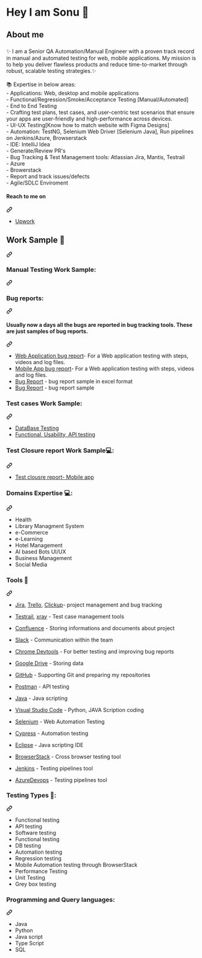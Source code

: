 <h1 align="left">Hey I am Sonu 👋</h1>

###

<h2 align="left">About me</h2>

###

<p align="left">✨ I am a Senior QA Automation/Manual Engineer with a proven track record in manual and automated testing for web, mobile applications. My mission is to help you deliver flawless products and reduce time-to-market through robust, scalable testing strategies.✨<br><br>📚 Expertise in below areas:<br>- Applications: Web, desktop and mobile applications<br>- Functional/Regression/Smoke/Acceptance Testing [Manual/Automated]<br>- End to End Testing<br>- Crafting test plans, test cases, and user-centric test scenarios that ensure your apps are user-friendly and high-performance across devices.<br>- UI-UX Testing[Know how to match website with Figma Designs]<br>- Automation: TestNG, Selenium Web Driver [Selenium Java], Run pipelines on Jenkins/Azure, Browserstack<br>- IDE: IntelliJ Idea<br>- Generate/Review PR's<br>- Bug Tracking & Test Management tools: Atlassian Jira, Mantis, Testrail<br>- Azure<br>- Browerstack<br>- Report and track issues/defects<br>- Agile/SDLC Enviroment<br></p>


<div class="markdown-heading" dir="auto"><h4 class="heading-element" dir="auto">Reach to me on</h4><a id="user-content-reach-to-me-on" class="anchor" aria-label="Permalink: Reach to me on" href="#reach-to-me-on"><svg class="octicon octicon-link" viewBox="0 0 16 16" version="1.1" width="16" height="16" aria-hidden="true"><path d="m7.775 3.275 1.25-1.25a3.5 3.5 0 1 1 4.95 4.95l-2.5 2.5a3.5 3.5 0 0 1-4.95 0 .751.751 0 0 1 .018-1.042.751.751 0 0 1 1.042-.018 1.998 1.998 0 0 0 2.83 0l2.5-2.5a2.002 2.002 0 0 0-2.83-2.83l-1.25 1.25a.751.751 0 0 1-1.042-.018.751.751 0 0 1-.018-1.042Zm-4.69 9.64a1.998 1.998 0 0 0 2.83 0l1.25-1.25a.751.751 0 0 1 1.042.018.751.751 0 0 1 .018 1.042l-1.25 1.25a3.5 3.5 0 1 1-4.95-4.95l2.5-2.5a3.5 3.5 0 0 1 4.95 0 .751.751 0 0 1-.018 1.042.751.751 0 0 1-1.042.018 1.998 1.998 0 0 0-2.83 0l-2.5 2.5a1.998 1.998 0 0 0 0 2.83Z"></path></svg></a></div>
<ul dir="auto">
<li><a href="https://www.upwork.com/freelancers/~012ae3899f5048902e">Upwork</a></li>

</ul

<div class="markdown-heading" dir="auto"><h2 class="heading-element" dir="auto">Work Sample 👷</h2><a id="user-content-work-sample-" class="anchor" aria-label="Permalink: Work Sample 👷" href="#work-sample-"><svg class="octicon octicon-link" viewBox="0 0 16 16" version="1.1" width="16" height="16" aria-hidden="true"><path d="m7.775 3.275 1.25-1.25a3.5 3.5 0 1 1 4.95 4.95l-2.5 2.5a3.5 3.5 0 0 1-4.95 0 .751.751 0 0 1 .018-1.042.751.751 0 0 1 1.042-.018 1.998 1.998 0 0 0 2.83 0l2.5-2.5a2.002 2.002 0 0 0-2.83-2.83l-1.25 1.25a.751.751 0 0 1-1.042-.018.751.751 0 0 1-.018-1.042Zm-4.69 9.64a1.998 1.998 0 0 0 2.83 0l1.25-1.25a.751.751 0 0 1 1.042.018.751.751 0 0 1 .018 1.042l-1.25 1.25a3.5 3.5 0 1 1-4.95-4.95l2.5-2.5a3.5 3.5 0 0 1 4.95 0 .751.751 0 0 1-.018 1.042.751.751 0 0 1-1.042.018 1.998 1.998 0 0 0-2.83 0l-2.5 2.5a1.998 1.998 0 0 0 0 2.83Z"></path></svg></a></div>
<div class="markdown-heading" dir="auto"><h3 class="heading-element" dir="auto">Manual Testing Work Sample:</h3><a id="user-content-manual-testing-work-sample" class="anchor" aria-label="Permalink: Manual Testing Work Sample:" href="#manual-testing-work-sample"><svg class="octicon octicon-link" viewBox="0 0 16 16" version="1.1" width="16" height="16" aria-hidden="true"><path d="m7.775 3.275 1.25-1.25a3.5 3.5 0 1 1 4.95 4.95l-2.5 2.5a3.5 3.5 0 0 1-4.95 0 .751.751 0 0 1 .018-1.042.751.751 0 0 1 1.042-.018 1.998 1.998 0 0 0 2.83 0l2.5-2.5a2.002 2.002 0 0 0-2.83-2.83l-1.25 1.25a.751.751 0 0 1-1.042-.018.751.751 0 0 1-.018-1.042Zm-4.69 9.64a1.998 1.998 0 0 0 2.83 0l1.25-1.25a.751.751 0 0 1 1.042.018.751.751 0 0 1 .018 1.042l-1.25 1.25a3.5 3.5 0 1 1-4.95-4.95l2.5-2.5a3.5 3.5 0 0 1 4.95 0 .751.751 0 0 1-.018 1.042.751.751 0 0 1-1.042.018 1.998 1.998 0 0 0-2.83 0l-2.5 2.5a1.998 1.998 0 0 0 0 2.83Z"></path></svg></a></div>
<div class="markdown-heading" dir="auto"><h3 class="heading-element" dir="auto">Bug reports:</h3><a id="user-content-bug-reports" class="anchor" aria-label="Permalink: Bug reports:" href="#bug-reports"><svg class="octicon octicon-link" viewBox="0 0 16 16" version="1.1" width="16" height="16" aria-hidden="true"><path d="m7.775 3.275 1.25-1.25a3.5 3.5 0 1 1 4.95 4.95l-2.5 2.5a3.5 3.5 0 0 1-4.95 0 .751.751 0 0 1 .018-1.042.751.751 0 0 1 1.042-.018 1.998 1.998 0 0 0 2.83 0l2.5-2.5a2.002 2.002 0 0 0-2.83-2.83l-1.25 1.25a.751.751 0 0 1-1.042-.018.751.751 0 0 1-.018-1.042Zm-4.69 9.64a1.998 1.998 0 0 0 2.83 0l1.25-1.25a.751.751 0 0 1 1.042.018.751.751 0 0 1 .018 1.042l-1.25 1.25a3.5 3.5 0 1 1-4.95-4.95l2.5-2.5a3.5 3.5 0 0 1 4.95 0 .751.751 0 0 1-.018 1.042.751.751 0 0 1-1.042.018 1.998 1.998 0 0 0-2.83 0l-2.5 2.5a1.998 1.998 0 0 0 0 2.83Z"></path></svg></a></div>
<div class="markdown-heading" dir="auto"><h4 class="heading-element" dir="auto">Usually now a days all the bugs are reported in bug tracking tools. These are just samples of bug reports.</h4><a id="user-content-usually-now-a-days-all-the-bugs-are-reported-in-bug-tracking-tools-these-are-just-samples-of-bug-reports" class="anchor" aria-label="Permalink: Usually now a days all the bugs are reported in bug tracking tools. These are just samples of bug reports." href="#usually-now-a-days-all-the-bugs-are-reported-in-bug-tracking-tools-these-are-just-samples-of-bug-reports"><svg class="octicon octicon-link" viewBox="0 0 16 16" version="1.1" width="16" height="16" aria-hidden="true"><path d="m7.775 3.275 1.25-1.25a3.5 3.5 0 1 1 4.95 4.95l-2.5 2.5a3.5 3.5 0 0 1-4.95 0 .751.751 0 0 1 .018-1.042.751.751 0 0 1 1.042-.018 1.998 1.998 0 0 0 2.83 0l2.5-2.5a2.002 2.002 0 0 0-2.83-2.83l-1.25 1.25a.751.751 0 0 1-1.042-.018.751.751 0 0 1-.018-1.042Zm-4.69 9.64a1.998 1.998 0 0 0 2.83 0l1.25-1.25a.751.751 0 0 1 1.042.018.751.751 0 0 1 .018 1.042l-1.25 1.25a3.5 3.5 0 1 1-4.95-4.95l2.5-2.5a3.5 3.5 0 0 1 4.95 0 .751.751 0 0 1-.018 1.042.751.751 0 0 1-1.042.018 1.998 1.998 0 0 0-2.83 0l-2.5 2.5a1.998 1.998 0 0 0 0 2.83Z"></path></svg></a></div>
<ul dir="auto">
<li><a href="">Web Application bug report</a>- For a Web application testing with steps, videos and log files.</li>
<li><a href="">Mobile App bug report</a>- For a Web application testing with steps, videos and log files.</li>
<li><a href="">Bug Report</a> - bug report sample in excel format</li>
<li><a href="https://drive.google.com/file/d/1goaomAsF6qZP5Y7H8iPvy35gnRUN-F9E/view?usp=drive_link">Bug Report</a> - bug report sample</li>
</ul>


<div class="markdown-heading" dir="auto"><h3 class="heading-element" dir="auto">Test cases Work Sample:</h3><a id="user-content-test-cases-work-sample" class="anchor" aria-label="Permalink: Test cases Work Sample:" href="#test-cases-work-sample"><svg class="octicon octicon-link" viewBox="0 0 16 16" version="1.1" width="16" height="16" aria-hidden="true"><path d="m7.775 3.275 1.25-1.25a3.5 3.5 0 1 1 4.95 4.95l-2.5 2.5a3.5 3.5 0 0 1-4.95 0 .751.751 0 0 1 .018-1.042.751.751 0 0 1 1.042-.018 1.998 1.998 0 0 0 2.83 0l2.5-2.5a2.002 2.002 0 0 0-2.83-2.83l-1.25 1.25a.751.751 0 0 1-1.042-.018.751.751 0 0 1-.018-1.042Zm-4.69 9.64a1.998 1.998 0 0 0 2.83 0l1.25-1.25a.751.751 0 0 1 1.042.018.751.751 0 0 1 .018 1.042l-1.25 1.25a3.5 3.5 0 1 1-4.95-4.95l2.5-2.5a3.5 3.5 0 0 1 4.95 0 .751.751 0 0 1-.018 1.042.751.751 0 0 1-1.042.018 1.998 1.998 0 0 0-2.83 0l-2.5 2.5a1.998 1.998 0 0 0 0 2.83Z"></path></svg></a></div>
<ul dir="auto">
<li><a href="https://docs.google.com/" rel="nofollow">DataBase Testing</a></li>
<li><a href="https://docs.google.com/spreadsheets/d/1pFQ8xNAEh6OvoCYw8LD_QEixjS-hlKYD/edit?usp=drive_link&ouid=117803854116419182331&rtpof=true&sd=true" rel="nofollow">Functional, Usability, API testing</a></li>
</ul>
<div class="markdown-heading" dir="auto"><h3 class="heading-element" dir="auto">Test Closure report Work Sample💻:</h3><a id="user-content-test-closure-report-work-sample" class="anchor" aria-label="Permalink: Test Closure report Work Sample:" href="#test-closure-report-work-sample"><svg class="octicon octicon-link" viewBox="0 0 16 16" version="1.1" width="16" height="16" aria-hidden="true"><path d="m7.775 3.275 1.25-1.25a3.5 3.5 0 1 1 4.95 4.95l-2.5 2.5a3.5 3.5 0 0 1-4.95 0 .751.751 0 0 1 .018-1.042.751.751 0 0 1 1.042-.018 1.998 1.998 0 0 0 2.83 0l2.5-2.5a2.002 2.002 0 0 0-2.83-2.83l-1.25 1.25a.751.751 0 0 1-1.042-.018.751.751 0 0 1-.018-1.042Zm-4.69 9.64a1.998 1.998 0 0 0 2.83 0l1.25-1.25a.751.751 0 0 1 1.042.018.751.751 0 0 1 .018 1.042l-1.25 1.25a3.5 3.5 0 1 1-4.95-4.95l2.5-2.5a3.5 3.5 0 0 1 4.95 0 .751.751 0 0 1-.018 1.042.751.751 0 0 1-1.042.018 1.998 1.998 0 0 0-2.83 0l-2.5 2.5a1.998 1.998 0 0 0 0 2.83Z"></path></svg></a></div>
<ul dir="auto">
<li><a href="https://docs.google.com/document/d/1E8hxDGeQMZSSEK_JHkn3OQ54fCX8HjUG/edit?usp=drive_link&ouid=117803854116419182331&rtpof=true&sd=true">Test clousre report- Mobile app</a></li>
</ul>

<div class="markdown-heading" dir="auto"><h3 class="heading-element" dir="auto">Domains Expertise 💻:</h3><a id="user-content-domains-expertise-" class="anchor" aria-label="Permalink: Domains Expertise 💻:" href="#domains-expertise-"><svg class="octicon octicon-link" viewBox="0 0 16 16" version="1.1" width="16" height="16" aria-hidden="true"><path d="m7.775 3.275 1.25-1.25a3.5 3.5 0 1 1 4.95 4.95l-2.5 2.5a3.5 3.5 0 0 1-4.95 0 .751.751 0 0 1 .018-1.042.751.751 0 0 1 1.042-.018 1.998 1.998 0 0 0 2.83 0l2.5-2.5a2.002 2.002 0 0 0-2.83-2.83l-1.25 1.25a.751.751 0 0 1-1.042-.018.751.751 0 0 1-.018-1.042Zm-4.69 9.64a1.998 1.998 0 0 0 2.83 0l1.25-1.25a.751.751 0 0 1 1.042.018.751.751 0 0 1 .018 1.042l-1.25 1.25a3.5 3.5 0 1 1-4.95-4.95l2.5-2.5a3.5 3.5 0 0 1 4.95 0 .751.751 0 0 1-.018 1.042.751.751 0 0 1-1.042.018 1.998 1.998 0 0 0-2.83 0l-2.5 2.5a1.998 1.998 0 0 0 0 2.83Z"></path></svg></a></div>
<ul dir="auto">
<li>Health</li>
<li>Library Managment System</li>
<li>e-Commerce</li>
<li>e-Learning</li>
<li>Hotel Management</li>
<li>AI based Bots UI/UX</li>
<li>Business Management</li>
<li>Social Media</li>
</ul>

<div class="markdown-heading" dir="auto"><h3 class="heading-element" dir="auto">Tools 🔧</h3><a id="user-content-tools-wrench" class="anchor" aria-label="Permalink: Tools :wrench:" href="#tools-wrench"><svg class="octicon octicon-link" viewBox="0 0 16 16" version="1.1" width="16" height="16" aria-hidden="true"><path d="m7.775 3.275 1.25-1.25a3.5 3.5 0 1 1 4.95 4.95l-2.5 2.5a3.5 3.5 0 0 1-4.95 0 .751.751 0 0 1 .018-1.042.751.751 0 0 1 1.042-.018 1.998 1.998 0 0 0 2.83 0l2.5-2.5a2.002 2.002 0 0 0-2.83-2.83l-1.25 1.25a.751.751 0 0 1-1.042-.018.751.751 0 0 1-.018-1.042Zm-4.69 9.64a1.998 1.998 0 0 0 2.83 0l1.25-1.25a.751.751 0 0 1 1.042.018.751.751 0 0 1 .018 1.042l-1.25 1.25a3.5 3.5 0 1 1-4.95-4.95l2.5-2.5a3.5 3.5 0 0 1 4.95 0 .751.751 0 0 1-.018 1.042.751.751 0 0 1-1.042.018 1.998 1.998 0 0 0-2.83 0l-2.5 2.5a1.998 1.998 0 0 0 0 2.83Z"></path></svg></a></div>
<ul dir="auto">
<li>
<p dir="auto"><a href="https://www.atlassian.com/pl/software/jira" rel="nofollow">Jira</a>, <a href="https://trello.com/pl/tour" rel="nofollow">Trello</a>,  <a href="https://clickup.com/" rel="nofollow">Clickup</a>- project management and bug tracking</p>
</li>
<li>
<p dir="auto"><a href="https://www.testrail.com/" rel="nofollow">Testrail</a>, <a href="https://marketplace.atlassian.com/apps/1211769/xray-test-management-for-jira?tab=overview&amp;hosting=cloud" rel="nofollow">xray</a> - Test case management tools</p>
</li>
<li>
<p dir="auto"><a href="https://www.atlassian.com/software/confluence" rel="nofollow">Confluence</a> - Storing informations and documents about project</p>
</li>
<li>
<p dir="auto"><a href="https://slack.com/" rel="nofollow">Slack</a> - Communication within the team</p>
</li>
<li>
<p dir="auto"><a href="https://developer.chrome.com/docs/devtools/" rel="nofollow">Chrome Devtools</a> - For better testing and improving bug reports</p>
</li>
<li>
<p dir="auto"><a href="https://www.google.com/intl/pl_pl/drive/" rel="nofollow">Google Drive</a> - Storing data</p>
</li>
<li>
<p dir="auto"><a href="https://github.com/">GitHub</a> - Supporting Git and preparing my repositories</p>
</li>
<li>
<p dir="auto"><a href="https://www.postman.com/" rel="nofollow">Postman</a> - API testing</p>
</li>
<li>
<p dir="auto"><a href="https://www.java.com/en/" rel="nofollow">Java</a> - Java scripting</p>
</li>
<li>
<p dir="auto"><a href="https://code.visualstudio.com/" rel="nofollow">Visual Studio Code</a> - Python, JAVA Scription coding</p>
</li>
<li>
<p dir="auto"><a href="https://www.selenium.dev/" rel="nofollow">Selenium</a> - Web Automation Testing</p>
</li>
<li>
<p dir="auto"><a href="https://www.cypress.io/" rel="nofollow">Cypress</a> - Automation testing</p>
</li>
<li>
<p dir="auto"><a href="https://www.eclipse.org/" rel="nofollow">Eclipse</a> - Java scripting IDE</p>
</li>
<li>
<p dir="auto"><a href="https://www.browserstack.com/" rel="nofollow">BrowserStack</a> - Cross browser testing tool</p>
</li>
<li>
<p dir="auto"><a href="https://www.jenkins.io/" rel="nofollow">Jenkins</a> - Testing pipelines tool</p>
</li>
<li>
<p dir="auto"><a href="https://azure.microsoft.com/en-us/products/devops" rel="nofollow">AzureDevops</a> - Testing pipelines tool</p>
</li>
</ul>
<div class="markdown-heading" dir="auto"><h3 class="heading-element" dir="auto">Testing Types 🧪:</h3><a id="user-content-testing-types-" class="anchor" aria-label="Permalink: Testing Types 🧪:" href="#testing-types-"><svg class="octicon octicon-link" viewBox="0 0 16 16" version="1.1" width="16" height="16" aria-hidden="true"><path d="m7.775 3.275 1.25-1.25a3.5 3.5 0 1 1 4.95 4.95l-2.5 2.5a3.5 3.5 0 0 1-4.95 0 .751.751 0 0 1 .018-1.042.751.751 0 0 1 1.042-.018 1.998 1.998 0 0 0 2.83 0l2.5-2.5a2.002 2.002 0 0 0-2.83-2.83l-1.25 1.25a.751.751 0 0 1-1.042-.018.751.751 0 0 1-.018-1.042Zm-4.69 9.64a1.998 1.998 0 0 0 2.83 0l1.25-1.25a.751.751 0 0 1 1.042.018.751.751 0 0 1 .018 1.042l-1.25 1.25a3.5 3.5 0 1 1-4.95-4.95l2.5-2.5a3.5 3.5 0 0 1 4.95 0 .751.751 0 0 1-.018 1.042.751.751 0 0 1-1.042.018 1.998 1.998 0 0 0-2.83 0l-2.5 2.5a1.998 1.998 0 0 0 0 2.83Z"></path></svg></a></div>
<ul dir="auto">
<li>Functional testing</li>
<li>API testing</li>
<li>Software testing</li>
<li>Functional testing</li>
<li>DB testing</li>
<li>Automation testing</li>
<li>Regression testing</li>
<li>Mobile Automation testing through BrowserStack</li>
<li>Performance Testing</li>
<li>Unit Testing</li>
<li>Grey box testing</li>
</ul>
<div class="markdown-heading" dir="auto"><h3 class="heading-element" dir="auto">Programming and Query languages:</h3><a id="user-content-programming-and-query-languages" class="anchor" aria-label="Permalink: Programming and Query languages:" href="#programming-and-query-languages"><svg class="octicon octicon-link" viewBox="0 0 16 16" version="1.1" width="16" height="16" aria-hidden="true"><path d="m7.775 3.275 1.25-1.25a3.5 3.5 0 1 1 4.95 4.95l-2.5 2.5a3.5 3.5 0 0 1-4.95 0 .751.751 0 0 1 .018-1.042.751.751 0 0 1 1.042-.018 1.998 1.998 0 0 0 2.83 0l2.5-2.5a2.002 2.002 0 0 0-2.83-2.83l-1.25 1.25a.751.751 0 0 1-1.042-.018.751.751 0 0 1-.018-1.042Zm-4.69 9.64a1.998 1.998 0 0 0 2.83 0l1.25-1.25a.751.751 0 0 1 1.042.018.751.751 0 0 1 .018 1.042l-1.25 1.25a3.5 3.5 0 1 1-4.95-4.95l2.5-2.5a3.5 3.5 0 0 1 4.95 0 .751.751 0 0 1-.018 1.042.751.751 0 0 1-1.042.018 1.998 1.998 0 0 0-2.83 0l-2.5 2.5a1.998 1.998 0 0 0 0 2.83Z"></path></svg></a></div>
<ul dir="auto">
<li>Java</li>
<li>Python</li>
<li>Java script</li>
<li>Type Script</li>
<li>SQL</li>
</ul>

